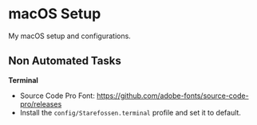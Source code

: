 # macOS Setup

My macOS setup and configurations.

## Non Automated Tasks

**Terminal**

* Source Code Pro Font: https://github.com/adobe-fonts/source-code-pro/releases
* Install the `config/Starefossen.terminal` profile and set it to default.

